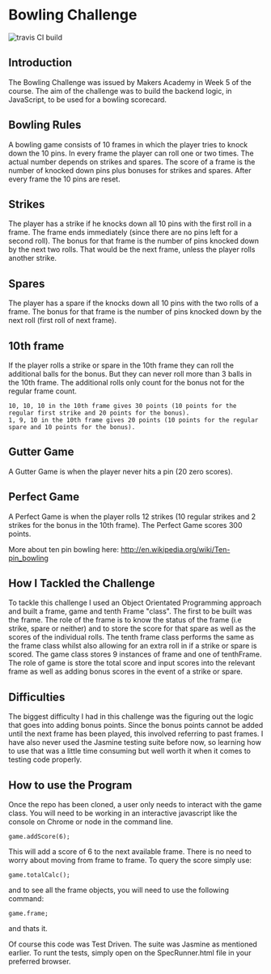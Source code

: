 
Bowling Challenge
=================

![travis CI build](https://travis-ci.org/jonathansayer/bowling-challenge.svg?branch=master)

Introduction
---------

The Bowling Challenge was issued by Makers Academy in Week 5 of the course. The aim of the challenge was to build the backend logic, in JavaScript, to be used for a bowling scorecard.

Bowling Rules
---------

A bowling game consists of 10 frames in which the player tries to knock down the 10 pins. In every frame the player can roll one or two times. The actual number depends on strikes and spares. The score of a frame is the number of knocked down pins plus bonuses for strikes and spares. After every frame the 10 pins are reset.

## Strikes

The player has a strike if he knocks down all 10 pins with the first roll in a frame. The frame ends immediately (since there are no pins left for a second roll). The bonus for that frame is the number of pins knocked down by the next two rolls. That would be the next frame, unless the player rolls another strike.

## Spares

The player has a spare if the knocks down all 10 pins with the two rolls of a frame. The bonus for that frame is the number of pins knocked down by the next roll (first roll of next frame).

## 10th frame

If the player rolls a strike or spare in the 10th frame they can roll the additional balls for the bonus. But they can never roll more than 3 balls in the 10th frame. The additional rolls only count for the bonus not for the regular frame count.

    10, 10, 10 in the 10th frame gives 30 points (10 points for the regular first strike and 20 points for the bonus).
    1, 9, 10 in the 10th frame gives 20 points (10 points for the regular spare and 10 points for the bonus).

## Gutter Game

A Gutter Game is when the player never hits a pin (20 zero scores).

## Perfect Game

A Perfect Game is when the player rolls 12 strikes (10 regular strikes and 2 strikes for the bonus in the 10th frame). The Perfect Game scores 300 points.

More about ten pin bowling here: http://en.wikipedia.org/wiki/Ten-pin_bowling

How I Tackled the Challenge
-------

To tackle this challenge I used an Object Orientated Programming approach and built a frame, game and tenth Frame "class". The first to be built was the frame. The role of the frame is to know the status of the frame (i.e strike, spare or neither) and to store the score for that spare as well as the scores of the individual rolls. The tenth frame class performs the same as the frame class whilst also allowing for an extra roll in if a strike or spare is scored. The game class stores 9 instances of frame and one of tenthFrame. The role of game is store the total score and input scores into the relevant frame as well as adding bonus scores in the event of a strike or spare.


Difficulties
-----

The biggest difficulty I had in this challenge was the figuring out the logic that goes into adding bonus points. Since the bonus points cannot be added until the next frame has been played, this involved referring to past frames.
I have also never used the Jasmine testing suite before now, so learning how to use that was a little time consuming but well worth it when it comes to testing code properly.

How to use the Program
-----

Once the repo has been cloned, a user only needs to interact with the game class. You will need to be working in an interactive javascript like the console on Chrome or node in the command line.

```
game.addScore(6);
```
This will add a score of 6 to the next available frame. There is no need to worry about moving from frame to frame. To query the score simply use:

```
game.totalCalc();
```
 and to see all the frame objects, you will need to use the following command:

 ```
 game.frame;
 ```
 and thats it.

 Of course this code was Test Driven. The suite was Jasmine as mentioned earlier. To runt the tests, simply open on the SpecRunner.html file in your preferred browser.
